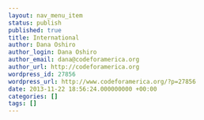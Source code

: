 ```yaml
---
layout: nav_menu_item
status: publish
published: true
title: International
author: Dana Oshiro
author_login: Dana Oshiro
author_email: dana@codeforamerica.org
author_url: http://codeforamerica.org
wordpress_id: 27856
wordpress_url: http://www.codeforamerica.org/?p=27856
date: 2013-11-22 18:56:24.000000000 +00:00
categories: []
tags: []
---
```


